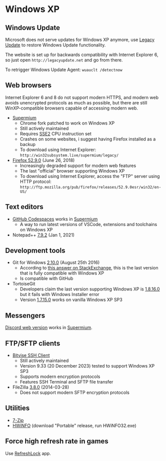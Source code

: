# Windows XP

## Windows Update
Microsoft does not serve updates for Windows XP anymore, use [Legacy Update](https://legacyupdate.net/) to restore Windows Update functionality.

The website is set up for backwards compatibility with Internet Explorer 6, so just open `http://legacyupdate.net` and go from there.

To retrigger Windows Update Agent: `wuauclt /detectnow`

## Web browsers
Internet Explorer 6 and 8 do not support modern HTTPS, and modern web avoids unencrypted protocols as much as possible, but there are still WinXP-compatible browsers capable of accessing modern web.
- [Supermium](https://github.com/win32ss/supermium)
    - Chrome fork patched to work on Windows XP
    - Still actively maintained
    - Requires [SSE2](https://en.wikipedia.org/wiki/SSE2#CPU_support) CPU instruction set
    - Crashes on some websites, i suggest having Firefox installed as a backup
    - To download using Internet Explorer: `http://win32subsystem.live/supermium/legacy/`
- [Firefox 52.9.0](https://ftp.mozilla.org/pub/firefox/releases/52.9.0esr/win32/en-US/Firefox%20Setup%2052.9.0esr.exe) (June 26, 2018)
    - Increasingly degraded support for modern web features
    - The last "official" browser supporting Windows XP
    - To download using Internet Explorer, access the "FTP" server using HTTP protocol: `http://ftp.mozilla.org/pub/firefox/releases/52.9.0esr/win32/en-US/`

## Text editors
- [GitHub Codespaces](https://github.com/features/codespaces) works in [Supermium](https://github.com/win32ss/supermium)
    - A way to run latest versions of VSCode, extensions and toolchains on Windows XP
- Notepad++ [7.9.2](https://notepad-plus-plus.org/downloads/v7.9.2/) (Jan 1, 2021)

## Development tools
- Git for Windows [2.10.0](https://github.com/git-for-windows/git/releases/tag/v2.10.0.windows.1) (August 25th 2016)
    - According to [this answer on StackExchange](https://superuser.com/a/1195244), this is the last version that is fully compatible with Windows XP
    - Is compatible with GitHub
- TortoiseGit
	- Developers claim the last version supporting Windows XP is [1.8.16.0](https://download.tortoisegit.org/tgit/1.8.16.0/) but it fails with Windows Installer error
	- Version [1.7.15.0](https://download.tortoisegit.org/tgit/1.7.15.0/) works on vanilla Windows XP SP3

## Messengers
[Discord web version](https://discord.com/channels/@me) works in [Supermium](https://github.com/win32ss/supermium).

## FTP/SFTP clients
- [Bitvise SSH Client](https://www.bitvise.com/ssh-client-download)
    - Still actively maintained
    - Version 9.33 (20 December 2023) tested to support Windows XP SP3
    - Supports modern encryption protocols
    - Features SSH Terminal and SFTP file transfer
- FileZilla [3.8.0](https://download.filezilla-project.org/client/FileZilla_3.8.0_win32-setup.exe) (2014-03-28)
    - Does not support modern SFTP encryption protocols

## Utilities
- [7-Zip](https://www.7-zip.org/)
- [HWiNFO](https://www.hwinfo.com/download/) (download "Portable" release, run HWiNFO32.exe)

## Force high refresh rate in games
Use [RefreshLock](https://www.softpedia.com/get/Tweak/Video-Tweak/RefreshLock.shtml) app.
